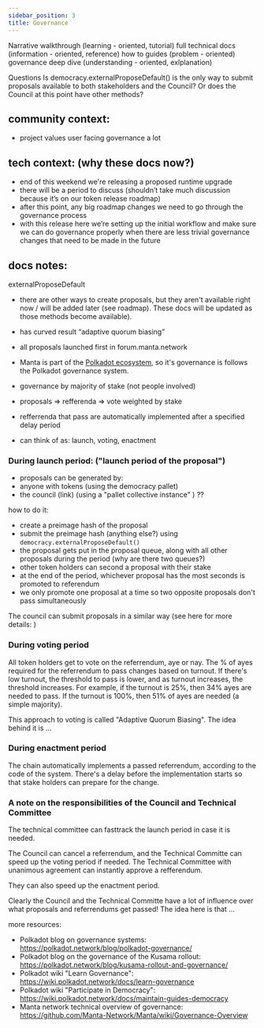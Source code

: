 ```yaml
---
sidebar_position: 3
title: Governance
---
```


Narrative walkthrough (learning - oriented, tutorial)
full technical docs (information - oriented, reference)
how to guides (problem - oriented)
governance deep dive (understanding - oriented, exlplanation)


Questions
Is democracy.externalProposeDefault() is the only way to submit proposals available to both
stakeholders and the Council? Or does the Council at this point have other methods?

## community context:
- project values user facing governance a lot

## tech context: (why these docs now?)
- end of this weekend we're releasing a proposed runtime upgrade
- there will be a period to discuss (shouldn’t take much discussion because it’s on our token release roadmap)
- after this point, any big roadmap changes we need to go through the 
  governance process
- with this release here we’re setting up the initial workflow and make sure 
  we can do governance properly when there are less trivial governance changes that need to be made in the future

## docs notes:
externalProposeDefault 
- there are other ways to create proposals, but they aren't available right now / will be added later (see roadmap). These docs will be updated
as those methods become available). 
- has curved result “adaptive quorum biasing”
- all proposals launched first in forum.manta.network

- Manta is part of the [Polkadot ecosystem](https://polkadot.network/), so it's governance is 
follows the Polkadot governance system. 

- governance by majority of stake (not people involved)
- proposals => refferenda => vote weighted by stake
- refferrenda that pass are automatically implemented after a specified delay period
- can think of as: launch, voting, enactment

### During launch period: ("launch period of the proposal")
- proposals can be generated by:
- anyone with tokens (using the democracy pallet)
- the council (link) (using a "pallet collective instance" ) ??

how to do it:
- create a preimage hash of the proposal
- submit the preimage hash (anything else?) using `democracy.externalProposeDefault()` 
- the proposal gets put in the proposal queue, along with all other proposals during the period (why are there two queues?)
- other token holders can second a proposal with their stake
- at the end of the period, whichever proposal has the most seconds is promoted to referendum
- we only promote one proposal at a time so two opposite proposals don't pass simultaneously

The council can submit proposals in a similar way (see here for more details: )



### During voting period
All token holders get to vote on the referrendum, aye or nay. The % of ayes required 
for the referrendum to pass changes based on turnout. If there's low turnout, the 
threshold to pass is lower, 
and as turnout increases, the threshold increases. For example, if the 
turnout is 25%, then 34% ayes are needed to pass. If the turnout is 100%, then 
51% of ayes are needed (a simple majority). 

This approach to voting is called "Adaptive Quorum Biasing". The idea behind it is
...


### During enactment period
The chain automatically implements a passed referrendum, according to the 
code of the system. There's a delay before the implementation starts so that
stake holders can prepare for the change. 

### A note on the responsibilities of the Council and Technical Committee
The technical committee can fasttrack the launch period in case it is needed. 

The Council can cancel a referrendum, and the Technical Committe can speed up the voting period if needed.
The Technical Committee with unanimous agreement can instantly approve a refferendum.

They can also speed up the enactment period.

Clearly the Council and the Technical Committe have a lot of influence over
what proposals and referrendums get passed! The idea here is that ...



more resources:
- Polkadot blog on governance systems: https://polkadot.network/blog/polkadot-governance/
- Polkadot blog on the governance of the Kusama rollout: https://polkadot.network/blog/kusama-rollout-and-governance/
- Polkadot wiki "Learn Governance": https://wiki.polkadot.network/docs/learn-governance
- Polkadot wiki "Participate in Democracy": https://wiki.polkadot.network/docs/maintain-guides-democracy
- Manta network technical overview of governance: https://github.com/Manta-Network/Manta/wiki/Governance-Overview

